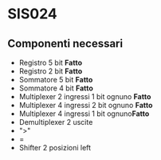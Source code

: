 # SIS024
## Componenti necessari
- Registro 5 bit **Fatto**
- Registro 2 bit **Fatto**
- Sommatore 5 bit **Fatto**
- Sommatore 4 bit **Fatto**
- Multiplexer 2 ingressi  1 bit ognuno **Fatto**
- Multiplexer 4 ingressi 2 bit ognuno **Fatto**
- Multiplexer 4 ingressi 1 bit ognuno**Fatto**
- Demultiplexer 2 uscite
- ">"
- =
- Shifter 2 posizioni left
